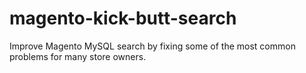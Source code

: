# magento-kick-butt-search
Improve Magento MySQL search by fixing some of the most common problems for many store owners.
